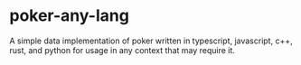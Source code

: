 # poker-any-lang
A simple data implementation of poker written in typescript, javascript, c++, rust, and python for usage in any context that may require it.
